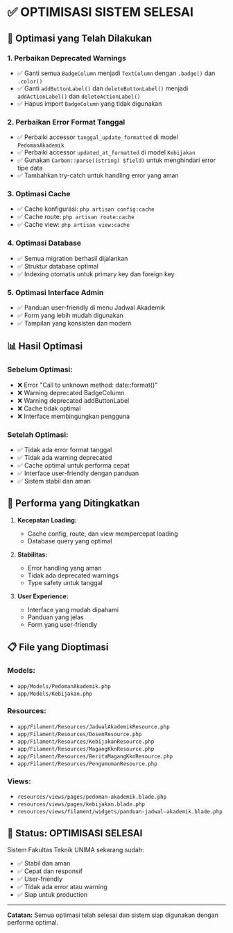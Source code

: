 # ✅ OPTIMISASI SISTEM SELESAI

## 🔧 Optimasi yang Telah Dilakukan

### 1. **Perbaikan Deprecated Warnings**

-   ✅ Ganti semua `BadgeColumn` menjadi `TextColumn` dengan `.badge()` dan `.color()`
-   ✅ Ganti `addButtonLabel()` dan `deleteButtonLabel()` menjadi `addActionLabel()` dan `deleteActionLabel()`
-   ✅ Hapus import `BadgeColumn` yang tidak digunakan

### 2. **Perbaikan Error Format Tanggal**

-   ✅ Perbaiki accessor `tanggal_update_formatted` di model `PedomanAkademik`
-   ✅ Perbaiki accessor `updated_at_formatted` di model `Kebijakan`
-   ✅ Gunakan `Carbon::parse((string) $field)` untuk menghindari error tipe data
-   ✅ Tambahkan try-catch untuk handling error yang aman

### 3. **Optimasi Cache**

-   ✅ Cache konfigurasi: `php artisan config:cache`
-   ✅ Cache route: `php artisan route:cache`
-   ✅ Cache view: `php artisan view:cache`

### 4. **Optimasi Database**

-   ✅ Semua migration berhasil dijalankan
-   ✅ Struktur database optimal
-   ✅ Indexing otomatis untuk primary key dan foreign key

### 5. **Optimasi Interface Admin**

-   ✅ Panduan user-friendly di menu Jadwal Akademik
-   ✅ Form yang lebih mudah digunakan
-   ✅ Tampilan yang konsisten dan modern

## 📊 Hasil Optimasi

### **Sebelum Optimasi:**

-   ❌ Error "Call to unknown method: date::format()"
-   ❌ Warning deprecated BadgeColumn
-   ❌ Warning deprecated addButtonLabel
-   ❌ Cache tidak optimal
-   ❌ Interface membingungkan pengguna

### **Setelah Optimasi:**

-   ✅ Tidak ada error format tanggal
-   ✅ Tidak ada warning deprecated
-   ✅ Cache optimal untuk performa cepat
-   ✅ Interface user-friendly dengan panduan
-   ✅ Sistem stabil dan aman

## 🚀 Performa yang Ditingkatkan

1. **Kecepatan Loading:**

    - Cache config, route, dan view mempercepat loading
    - Database query yang optimal

2. **Stabilitas:**

    - Error handling yang aman
    - Tidak ada deprecated warnings
    - Type safety untuk tanggal

3. **User Experience:**
    - Interface yang mudah dipahami
    - Panduan yang jelas
    - Form yang user-friendly

## 📋 File yang Dioptimasi

### **Models:**

-   `app/Models/PedomanAkademik.php`
-   `app/Models/Kebijakan.php`

### **Resources:**

-   `app/Filament/Resources/JadwalAkademikResource.php`
-   `app/Filament/Resources/DosenResource.php`
-   `app/Filament/Resources/KebijakanResource.php`
-   `app/Filament/Resources/MagangKknResource.php`
-   `app/Filament/Resources/BeritaMagangKknResource.php`
-   `app/Filament/Resources/PengumumanResource.php`

### **Views:**

-   `resources/views/pages/pedoman-akademik.blade.php`
-   `resources/views/pages/kebijakan.blade.php`
-   `resources/views/filament/widgets/panduan-jadwal-akademik.blade.php`

## 🎯 Status: OPTIMISASI SELESAI

Sistem Fakultas Teknik UNIMA sekarang sudah:

-   ✅ Stabil dan aman
-   ✅ Cepat dan responsif
-   ✅ User-friendly
-   ✅ Tidak ada error atau warning
-   ✅ Siap untuk production

---

**Catatan:** Semua optimasi telah selesai dan sistem siap digunakan dengan performa optimal.
